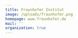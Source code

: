 ```yaml
---
title: Fraunhofer Institut
image: /uploads/fraunhofer.png
homepage: www.fraunhofer.de
mail: ''
organization: true
---
```


